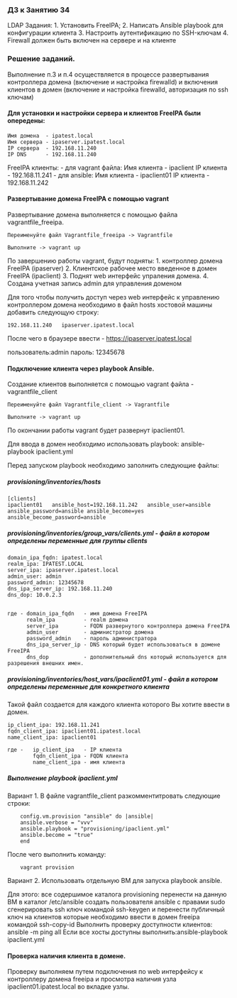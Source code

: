 ### ДЗ к Занятию 34
LDAP
Задания:
	1. Установить FreeIPA;
	2.	Написать Ansible playbook для конфигурации клиента
	3. Настроить аутентификацию по SSH-ключам
	4. Firewall должен быть включен на сервере и на клиенте
	
### Решение заданий.
Выполнение п.3 и п.4 осуществляется в процессе развертывания контроллера домена (включение и настройка firewalld) и включения клиентов в домен (включение и настройка firewalld, авторизация по ssh ключам)

#### Для установки и настройки сервера и клиентов FreeIPA были опередены:

	Имя домена  - ipatest.local
	Имя сервера - ipaserver.ipatest.local
	IP сервера  - 192.168.11.240
	IP DNS 		- 192.168.11.240
	
FreeIPA клиенты:
    - для vagrant файла:
		Имя клиента - ipaclient
		IP клиента  - 192.168.11.241
	- для ansible:
	    Имя клиента - ipaclient01
		IP  клиента - 192.168.11.242
			
#### Развертывание домена FreeIPA с помощью vagrant 			

Развертывание домена выполняется с помощью файла vagrantfile_freeipa.
	
	Переименуйте файл Vagrantfile_freeipa -> Vagrantfile

	Выполните -> vagrant up 
	
По завершению работы vagrant, будут подняты:
	1. контроллер домена FreeIPA (ipaserver)
	2. Клиентское рабочее место введенное в домен FreeIPA (ipaclient)
	3. Поднят web интерфейс упраления домена. 
	4. Создана учетная запись admin для управления доменом

Для того чтобы получить доступ через web интерфейс к управлению контроллером домена необходимо в файл hosts хостовой машины добавить следующую строку:

	192.168.11.240	 ipaserver.ipatest.local
	
После чего в браузере ввести - https://ipaserver.ipatest.local 

пользователь:admin  пароль: 12345678
	

#### Подключение клиента через playbook Ansible.

Создание  клиентов выполняется с помощью vagrant файла - vagrantfile_client 
	
	Переименуйте файл Vagrantfile_client -> Vagrantfile 
	
	Выполните -> vagrant up 

По окончании работы vagrant будет развернут ipaclient01. 

Для ввода в домен необходимо использовать playbook: ansible-playbook ipaclient.yml

Перед запуском playbook  необходимо заполнить следующие файлы:

##### provisioning/inventories/hosts
	
 	[clients]
	ipaclient01   ansible_host=192.168.11.242   ansible_user=ansible ansible_password=ansible ansible_become=yes ansible_become_password=ansible
	
	
##### provisioning/inventories/group_vars/clients.yml - файл в котором определены переменные для группы clients
	
	domain_ipa_fqdn: ipatest.local
	realm_ipa: IPATEST.LOCAL
	server_ipa: ipaserver.ipatest.local
	admin_user: admin
	password_admin: 12345678
	dns_ipa_server_ip: 192.168.11.240
	dns_dop: 10.0.2.3

	
	где - domain_ipa_fqdn 	- имя домена FreeIPA
		  realm_ipa		  	- realm домена 
		  server_ipa 	  	- FQDN развернутого контроллера домена FreeIPA	
	      admin_user      	- администратор домена
		  password_admin  	- пароль администратора
		  dns_ipa_server_ip - DNS который будет использоваться в домене FreeIPA
		  dns_dop 	        - дополнительный dns который используется для разрешения внешних имен.
		  
		  
	
##### provisioning/inventories/host_vars/ipaclient01.yml - файл в котором определены переменные для конкретного клиента
Такой файл создается для каждого клиента которого Вы хотите ввести в домен.
	
	ip_client_ipa: 192.168.11.241
	fqdn_client_ipa: ipaclient01.ipatest.local
	name_client_ipa: ipaclient01

	где - 	ip_client_ipa   - IP клиента
			fqdn_client_ipa - FQDN клиента
			name_client_ipa	- имя клиента 		
	

##### Выполнение playbook ipaclient.yml

Вариант 1. В файле vagrantfile_client разкомментитровать следующие строки:

		config.vm.provision "ansible" do |ansible|
		ansible.verbose = "vvv"
		ansible.playbook = "provisioning/ipaclient.yml"
		ansible.become = "true"
		end
После чего выполнить команду:
		
		vagrant provision
		
Вариант 2. Использовать отдельную ВМ для запуска playbook ansible.

Для этого:
		все содершимое каталога provisioning перенести на данную BM в каталог /etc/ansible
		создать пользователя ansible c правами sudo
		сгенерировать ssh ключ командой ssh-keygen и перенести публичный ключ на клиентов которые необходимо ввести в домен freeipa командой ssh-copy-id 
		Выполнить проверку доступности клиентов:  ansible -m ping all
		Если все хосты доступны выполнить:ansible-playbook ipaclient.yml
		
#### Проверка наличия клиента в домене.
Проверку выполняем путем подключения по web интерфейсу к контроллеру домена freeipa и просмотра наличия узла ipaclient01.ipatest.local во вкладке узлы.







 
